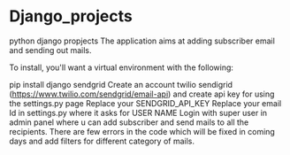# Django_projects
python django propjects
The application aims at adding subscriber email and sending out mails.

To install, you'll want a virtual environment with the following:

pip install django sendgrid
Create an account twilio sendigrid (https://www.twilio.com/sendgrid/email-api) and create api key for using the settings.py page
Replace your SENDGRID_API_KEY
Replace your email Id in settings.py where it asks for USER NAME
Login with super user in admin panel where u can add subscriber and send mails to all the recipients.
There are few errors in the code which will be fixed in coming days and add filters for different category of mails.
